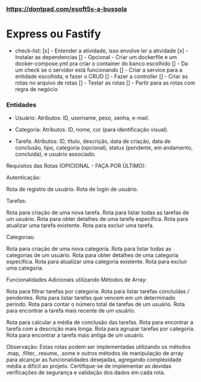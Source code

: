 ### <https://dontpad.com/esoft5s-a-bussola>

# Express ou Fastify

- check-list:
[x] - Entender a atividade, isso envolve ler a atividade
[x] - Instalar as dependencias
[] - Opcional - Criar um dockerfile e um docker-compose.yml pra criar o container do banco escolhido
[] - Da um check se o servidor está funcionando
[] - Criar a service para a entidade escolhida, e fazer o CRUD
[] - Fazer a controller
[] - Criar as rotas no arquivo de rotas
[] - Testar as rotas
[] - Partir para as rotas com regra de negócio

### Entidades

- Usuário:
 Atributos: ID, username, peso, senha, e-mail.

- Categoria:
 Atributos: ID, nome, cor (para identificação visual).

- Tarefa:
 Atributos: ID, título, descrição, data de criação, data de conclusão, tipo, categoria (opcional), status (pendente, em andamento, concluída), e usuário associado.

Requisitos das Rotas (OPICIONAL - FAÇA POR ÚLTIMO):

Autenticação:

Rota de registro de usuário.
Rota de login de usuário.

Tarefas:

Rota para criação de uma nova tarefa.
Rota para listar todas as tarefas de um usuário.
Rota para obter detalhes de uma tarefa específica.
Rota para atualizar uma tarefa existente.
Rota para excluir uma tarefa.

Categorias:

Rota para criação de uma nova categoria.
Rota para listar todas as categorias de um usuário.
Rota para obter detalhes de uma categoria específica.
Rota para atualizar uma categoria existente.
Rota para excluir uma categoria.

Funcionalidades Adicionais utilizando Métodos de Array:

Rota para filtrar tarefas por categoria.
Rota para listar tarefas concluídas / pendentes.
Rota para listar tarefas que vencem em um determinado período.
Rota para contar o número total de tarefas de um usuário.
Rota para encontrar a tarefa mais recente de um usuário.

Rota para calcular a média de conclusão das tarefas.
Rota para encontrar a tarefa com a descrição mais longa.
Rota para agrupar tarefas por categoria.
Rota para encontrar a tarefa mais antiga de um usuário.

Observação:
Estas rotas podem ser implementadas utilizando os métodos .map, .filter, .resume, .some e outros métodos de manipulação de array para alcançar as funcionalidades desejadas, agregando complexidade média a difícil ao projeto. Certifique-se de implementar as devidas verificações de segurança e validação dos dados em cada rota.
